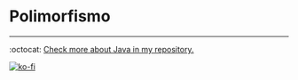 # Polimorfismo

---

:octocat: [Check more about Java in my repository.](https://github.com/FernandoCalmet/Java)

[![ko-fi](https://www.ko-fi.com/img/githubbutton_sm.svg)](https://ko-fi.com/T6T41JKMI)
